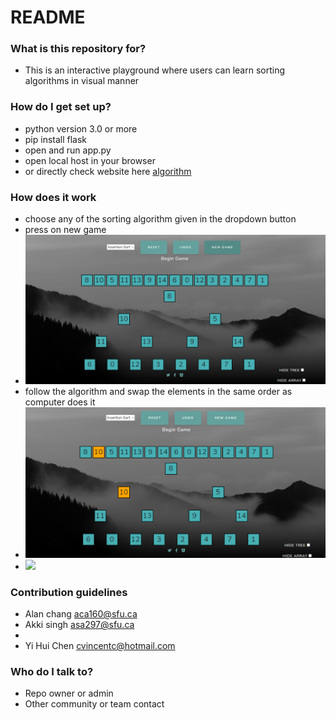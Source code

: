 # README #



### What is this repository for? ###

* This is an interactive playground where users can learn sorting algorithms in visual manner
### How do I get set up? ###

* python version 3.0 or more
*  pip install flask 
* open and run  app.py
* open local host in your browser
*  or directly check website here [algorithm](https://petal-wood-mercury.glitch.me)

### How does it work ###

* choose any of the sorting algorithm given in the dropdown button
* press on new game 
* ![](starting_page.png)
* follow the algorithm and swap the elements in the same order as computer does it 
* ![](part1.png)
* ![](part2.png)


### Contribution guidelines ###
* Alan chang aca160@sfu.ca
* Akki singh asa297@sfu.ca
* 
* Yi Hui Chen cvincentc@hotmail.com
### Who do I talk to? ###

* Repo owner or admin
* Other community or team contact